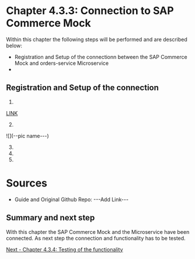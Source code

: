 # Chapter 4.3.3: Connection to SAP Commerce Mock

Within this chapter the following steps will be performed and are described below:

* Registration and Setup of the connectionn between the SAP Commerce Mock and orders-service Microservice
*

## Registration and Setup of the connection

1. 

[LINK](URL)


2. 



![](--pic name---)

3. 

4. 

5. 


# Sources

- Guide and Original Github Repo: ---Add Link--- 

## Summary and next step

With this chapter the SAP Commerce Mock and the Microservice have been connected. As next step the connection and functionality has to be tested.

[Next - Chapter 4.3.4: Testing of the functionality](https://github.com/klouisbrother/ba-kyma-prototype/blob/main/documentation/4.3.4_testing.md) 


